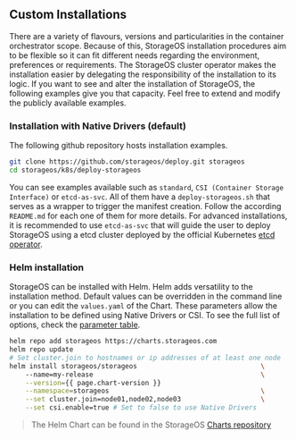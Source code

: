 ## Custom Installations

There are a variety of flavours, versions and particularities in the container
orchestrator scope. Because of this, StorageOS installation procedures aim to
be flexible so it can fit different needs regarding the environment,
preferences or requirements. The StorageOS cluster operator makes the
installation easier by delegating the responsibility of the installation to its
logic. If you want to see and alter the installation of StorageOS, the
following examples give you that capacity. Feel free to extend and modify the
publicly available examples.

### Installation with Native Drivers (default)

The following github repository hosts installation examples.

```bash
git clone https://github.com/storageos/deploy.git storageos
cd storageos/k8s/deploy-storageos
```

You can see examples available such as `standard`, `CSI (Container Storage
Interface)` or `etcd-as-svc`. All of them have a `deploy-storageos.sh` that
serves as a wrapper to trigger the manifest creation. Follow the according
`README.md` for each one of them for more details. For advanced installations,
it is recommended to use `etcd-as-svc` that will guide the user to deploy
StorageOS using a etcd cluster deployed by the official Kubernetes
[etcd operator](https://github.com/coreos/etcd-operator).


### Helm installation

StorageOS can be installed with Helm. Helm adds versatility to the installation
method. Default values can be overridden in the command line or you can edit
the `values.yaml` of the Chart. These parameters allow the installation to be
defined using Native Drivers or CSI. To see the full list of options, check
the [parameter
table](https://github.com/storageos/charts/tree/master/stable/storageos#configuration).

```bash
helm repo add storageos https://charts.storageos.com
helm repo update
# Set cluster.join to hostnames or ip addresses of at least one node
helm install storageos/storageos                               \ 
    --name=my-release                                          \
    --version={{ page.chart-version }}                                            \
    --namespace=storageos                                      \
    --set cluster.join=node01,node02,node03                    \
    --set csi.enable=true # Set to false to use Native Drivers
```

> The Helm Chart can be found in the StorageOS [Charts
> repository](https://github.com/storageos/charts)
